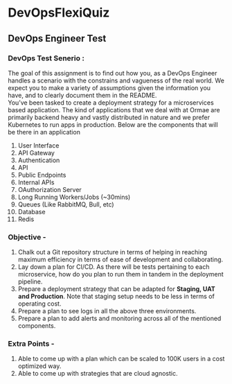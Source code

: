 # DevOpsFlexiQuiz
## DevOps Engineer Test

### DevOps Test Senerio :
The goal of this assignment is to find out how you, as a DevOps Engineer handles a scenario with the constrains and vagueness of the real world. We expect you to make a variety of assumptions given the information you have, and to clearly document them in the README.   
You’ve been tasked to create a deployment strategy for a microservices based application. The kind of applications that we deal with at Ormae are primarily backend heavy and vastly distributed in nature and we prefer Kubernetes to run apps in production. Below are the components that will be there in an application
1. User Interface
2. API Gateway
3. Authentication
4. API
5. Public Endpoints
6. Internal APIs
7. OAuthorization Server
8. Long Running Workers/Jobs (~30mins)
9. Queues (Like RabbitMQ, Bull, etc)
10. Database   
11. Redis      

### Objective -
1. Chalk out a Git repository structure in terms of helping in reaching maximum efficiency in terms of ease of development and collaborating.   
2. Lay down a plan for CI/CD. As there will be tests pertaining to each microservice, how do you plan to run them in tandem in the deployment pipeline.   
3. Prepare a deployment strategy that can be adapted for **Staging, UAT and Production**. Note that staging setup needs to be less in terms of operating cost.   
4. Prepare a plan to see logs in all the above three environments.   
5. Prepare a plan to add alerts and monitoring across all of the mentioned components.      
### Extra Points -   
1. Able to come up with a plan which can be scaled to 100K users in a cost optimized way.   
2. Able to come up with strategies that are cloud agnostic.
